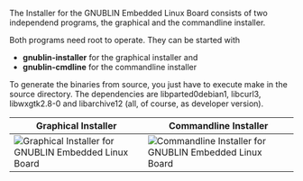 The Installer for the GNUBLIN Embedded Linux Board consists of two independend programs, the graphical and the commandline installer.

Both programs need root to operate. They can be started with

* **gnublin-installer** for the graphical installer and
* **gnublin-cmdline** for the commandline installer

To generate the binaries from source, you just have to execute make in the source directory. The dependencies are libparted0debian1, libcurl3, libwxgtk2.8-0 and libarchive12 (all, of course, as developer version).

Graphical Installer | Commandline Installer
------------ | -------------
![Graphical Installer for GNUBLIN Embedded Linux Board](http://gnublin-installer.googlecode.com/files/gnublin_installer_screenshot.png) | ![Commandline Installer for GNUBLIN Embedded Linux Board](http://gnublin-installer.googlecode.com/files/gnublin_cmdline_screenshot.png)
